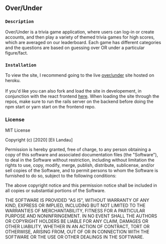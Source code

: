 ## Over/Under



### `Description`

Over/Under is a trivia game application, where users can log-in or create accounts, and then play a variety of themed trivia games for high scores, which are averaged on our leaderboard. Each game has different categories and the questions are based on guessing over OR under a particular figure/fact.

### `Installation`

To view the site, I recommend going to the live [over/under](https://over-under-app.herokuapp.com/) site hosted on heroku.<br><br>
If you'd like you can also fork and load the site in developement, in conjunction with the react frontend [here](https://github.com/elandau91/mod4-game-frontend). When loading the site through the repos, make sure to run the rails server on the backend before doing the npm start or yarn start on the frontend repo.


### License

MIT License

Copyright (c) [2020] [Eli Landau]

Permission is hereby granted, free of charge, to any person obtaining a copy
of this software and associated documentation files (the "Software"), to deal
in the Software without restriction, including without limitation the rights
to use, copy, modify, merge, publish, distribute, sublicense, and/or sell
copies of the Software, and to permit persons to whom the Software is
furnished to do so, subject to the following conditions:

The above copyright notice and this permission notice shall be included in all
copies or substantial portions of the Software.

THE SOFTWARE IS PROVIDED "AS IS", WITHOUT WARRANTY OF ANY KIND, EXPRESS OR
IMPLIED, INCLUDING BUT NOT LIMITED TO THE WARRANTIES OF MERCHANTABILITY,
FITNESS FOR A PARTICULAR PURPOSE AND NONINFRINGEMENT. IN NO EVENT SHALL THE
AUTHORS OR COPYRIGHT HOLDERS BE LIABLE FOR ANY CLAIM, DAMAGES OR OTHER
LIABILITY, WHETHER IN AN ACTION OF CONTRACT, TORT OR OTHERWISE, ARISING FROM,
OUT OF OR IN CONNECTION WITH THE SOFTWARE OR THE USE OR OTHER DEALINGS IN THE
SOFTWARE.

